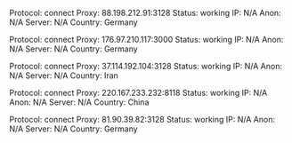 Protocol: connect
Proxy: 88.198.212.91:3128
Status: working
IP: N/A
Anon: N/A
Server: N/A
Country: Germany

Protocol: connect
Proxy: 176.97.210.117:3000
Status: working
IP: N/A
Anon: N/A
Server: N/A
Country: Germany

Protocol: connect
Proxy: 37.114.192.104:3128
Status: working
IP: N/A
Anon: N/A
Server: N/A
Country: Iran

Protocol: connect
Proxy: 220.167.233.232:8118
Status: working
IP: N/A
Anon: N/A
Server: N/A
Country: China

Protocol: connect
Proxy: 81.90.39.82:3128
Status: working
IP: N/A
Anon: N/A
Server: N/A
Country: Germany

